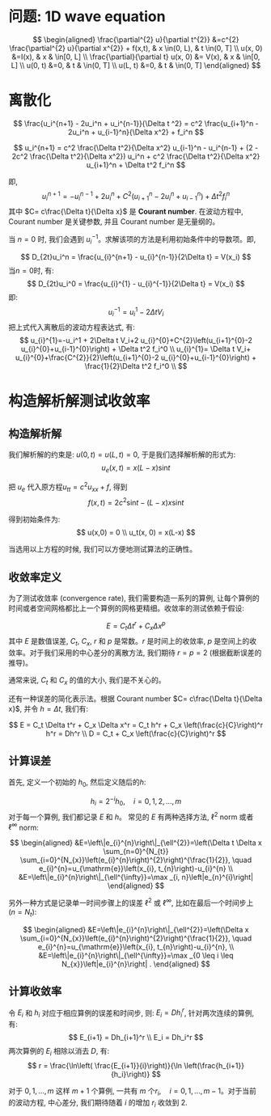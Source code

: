 # 问题: 1D wave equation

$$
\begin{aligned}
\frac{\partial^{2} u}{\partial t^{2}} &=c^{2} \frac{\partial^{2} u}{\partial x^{2}} + f(x,t), & x \in(0, L), & t \in(0, T] \\
u(x, 0) &=I(x), & x & \in[0, L] \\
\frac{\partial}{\partial t} u(x, 0) &= V(x), & x & \in[0, L] \\
u(0, t) &=0, & t & \in(0, T] \\
u(L, t) &=0, & t & \in(0, T]
\end{aligned}
$$


# 离散化

$$
\frac{u_i^{n+1} - 2u_i^n + u_i^{n-1}}{\Delta t ^2} = c^2 \frac{u_{i+1}^n - 2u_i^n + u_{i-1}^n}{\Delta x^2} + f_i^n
$$

$$
   u_i^{n+1} = c^2 \frac{\Delta t^2}{\Delta x^2} u_{i-1}^n - u_i^{n-1} + (2 - 2c^2 \frac{\Delta t^2}{\Delta x^2}) u_i^n + c^2 \frac{\Delta t^2}{\Delta x^2} u_{i+1}^n + \Delta t^2 f_i^n
$$

即, 
$$
u_{i}^{n+1}=-u_{i}^{n-1}+2 u_{i}^{n}+C^{2}\left(u_{i+1}^{n}-2 u_{i}^{n}+u_{i-1}^{n}\right) + \Delta t^2 f_i^n
$$
其中 $C= c\frac{\Delta t}{\Delta x}$ 是 **Courant number**. 在波动方程中, Courant number 是关键参数, 并且 Courant number 是无量纲的。

当 $n=0$ 时, 我们会遇到 $u_i^{-1}$。求解该项的方法是利用初始条件中的导数项。即,

$$
D_{2t}u_i^n = \frac{u_{i}^{n+1} - u_{i}^{n-1}}{2\Delta t} = V(x_i)
$$
当$n=0$时, 有:
$$
D_{2t}u_i^0 = \frac{u_{i}^{1} - u_{i}^{-1}}{2\Delta t} = V(x_i)
$$
即:
$$
u_i^{-1} = u_i^1 - 2\Delta t V_i
$$
把上式代入离散后的波动方程表达式, 有:
$$
u_{i}^{1}=-u_i^1 + 2\Delta t V_i+2 u_{i}^{0}+C^{2}\left(u_{i+1}^{0}-2 u_{i}^{0}+u_{i-1}^{0}\right) + \Delta t^2 f_i^0 \\
u_{i}^{1}= \Delta t V_i+ u_{i}^{0}+\frac{C^{2}}{2}\left(u_{i+1}^{0}-2 u_{i}^{0}+u_{i-1}^{0}\right) + \frac{1}{2}\Delta t^2 f_i^0 \\
$$


# 构造解析解测试收敛率

## 构造解析解

我们解析解的约束是: $u(0,t)=u(L,t)=0$, 于是我们选择解析解的形式为:
$$
u_e(x,t)  = x(L-x) \mathrm{sin}t
$$

把 $u_e$ 代入原方程$u_{tt}=c^2 u_{xx}+f$, 得到
$$
f(x,t) = 2c^2 \mathrm{sin} t-(L-x)x\mathrm{sin}t
$$

得到初始条件为:
$$
u(x,0) = 0 \\
u_t(x, 0) = x(L-x)
$$

当选用以上方程的时候, 我们可以方便地测试算法的正确性。

## 收敛率定义

为了测试收敛率 (convergence rate), 我们需要构造一系列的算例, 让每个算例的时间或者空间网格都比上一个算例的网格更精细。收敛率的测试依赖于假设:

$$
E = C_t \Delta t^r + C_x \Delta x^p
$$
其中 $E$ 是数值误差, $C_t$, $C_x$, $r$ 和 $p$ 是常数。$r$ 是时间上的收敛率, $p$ 是空间上的收敛率。对于我们采用的中心差分的离散方法, 我们期待 $r=p=2$ (根据截断误差的推导)。

通常来说, $C_t$ 和 $C_x$ 的值的大小, 我们是不关心的。

还有一种误差的简化表示法。根据 Courant number $C= c\frac{\Delta t}{\Delta x}$, 并令 $h=\Delta t$, 我们有:

$$
E = C_t \Delta t^r + C_x \Delta x^r = C_t h^r + C_x \left(\frac{c}{C}\right)^r h^r = Dh^r \\
D = C_t + C_x \left(\frac{c}{C}\right)^r
$$

## 计算误差

首先, 定义一个初始的 $h_0$, 然后定义随后的$h$:

$$
h_i = 2^{-i} h_0, \quad i=0,1,2,...,m
$$
对于每一个算例, 我们都记录 $E$ 和 $h$。 常见的 $E$ 有两种选择方法, $\ell^2$ norm 或者 $\ell^\infty$ norm:

$$
\begin{aligned}
&E=\left\|e_{i}^{n}\right\|_{\ell^{2}}=\left(\Delta t \Delta x \sum_{n=0}^{N_{t}} \sum_{i=0}^{N_{x}}\left(e_{i}^{n}\right)^{2}\right)^{\frac{1}{2}}, \quad e_{i}^{n}=u_{\mathrm{e}}\left(x_{i}, t_{n}\right)-u_{i}^{n} \\
&E=\left\|e_{i}^{n}\right\|_{\ell^{\infty}}=\max _{i, n}\left|e_{n}^{i}\right|
\end{aligned}
$$

另外一种方式是记录单一时间步骤上的误差 $\ell^2$ 或 $\ell^\infty$, 比如在最后一个时间步上 ($n=N_t$):

$$
\begin{aligned}
&E=\left\|e_{i}^{n}\right\|_{\ell^{2}}=\left(\Delta x \sum_{i=0}^{N_{x}}\left(e_{i}^{n}\right)^{2}\right)^{\frac{1}{2}}, \quad e_{i}^{n}=u_{\mathrm{e}}\left(x_{i}, t_{n}\right)-u_{i}^{n}, \\
&E=\left\|e_{i}^{n}\right\|_{\ell^{\infty}}=\max _{0 \leq i \leq N_{x}}\left|e_{i}^{n}\right| .
\end{aligned}
$$


## 计算收敛率

令 $E_i$ 和 $h_i$ 对应于相应算例的误差和时间步, 则: $E_i = Dh_i^r$, 针对两次连续的算例, 有: 
$$
E_{i+1} = Dh_{i+1}^r \\
E_i = Dh_i^r
$$
两次算例的 $E_i$ 相除以消去 $D$, 有:
$$
r = \frac{\ln\left( \frac{E_{i+1}}{i}\right)}{\ln \left(\frac{h_{i+1}}{h_i}\right)}
$$

对于 $0,1,...,m$ 这样 $m+1$ 个算例, 一共有 $m$ 个$r_i, \quad i=0,1,...,m-1$。对于当前的波动方程, 中心差分, 我们期待随着 $i$ 的增加 $r_i$ 收敛到 $2$.






